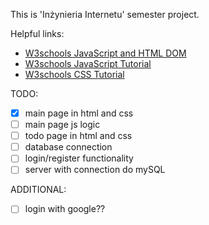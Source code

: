 This is 'Inżynieria Internetu' semester project.

Helpful links:
- [W3schools JavaScript and HTML DOM](https://www.w3schools.com/jsref/default.asp)
- [W3schools JavaScript Tutorial](https://www.w3schools.com/js/default.asp)
- [W3schools CSS Tutorial](https://www.w3schools.com/css/default.asp)

TODO:
- [x] main page in html and css
- [ ] main page js logic
- [ ] todo page in html and css
- [ ] database connection
- [ ] login/register functionality
- [ ] server with connection do mySQL 

ADDITIONAL:
- [ ] login with google??

